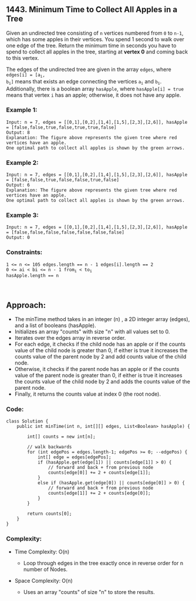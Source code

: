 ## 1443. Minimum Time to Collect All Apples in a Tree  

Given an undirected tree consisting of ```n``` vertices numbered from ```0``` to ```n-1```, which has some apples in their vertices. 
You spend 1 second to walk over one edge of the tree. Return the minimum time in seconds you have to spend to collect all apples in the tree, 
starting at **vertex 0** and coming back to this vertex.  

The edges of the undirected tree are given in the array ```edges```, where <code>edges[i] = [a<sub>i</sub>, b<sub>i</sub>]</code> means that exists an 
edge connecting the vertices <code>a<sub>i</sub></code> and <code>b<sub>i</sub></code>. Additionally, there is a boolean array ```hasApple```, where ```hasApple[i] = true``` means that vertex ```i``` 
has an apple; otherwise, it does not have any apple.  

### Example 1:  
```
Input: n = 7, edges = [[0,1],[0,2],[1,4],[1,5],[2,3],[2,6]], hasApple = [false,false,true,false,true,true,false]
Output: 8 
Explanation: The figure above represents the given tree where red vertices have an apple. 
One optimal path to collect all apples is shown by the green arrows.  
```  

### Example 2:  
```
Input: n = 7, edges = [[0,1],[0,2],[1,4],[1,5],[2,3],[2,6]], hasApple = [false,false,true,false,false,true,false]
Output: 6
Explanation: The figure above represents the given tree where red vertices have an apple. 
One optimal path to collect all apples is shown by the green arrows.  
```  

### Example 3:  
```
Input: n = 7, edges = [[0,1],[0,2],[1,4],[1,5],[2,3],[2,6]], hasApple = [false,false,false,false,false,false,false]
Output: 0
```   

### Constraints:  
<code>1 <= n <= 105
edges.length == n - 1
edges[i].length == 2
0 <= ai < bi <= n - 1
from<sub>i</sub> < to<sub>i</sub>
hasApple.length == n
</code>  

<br>  

## Approach:  

* The minTime method takes in an integer (n) , a 2D integer array (edges), and a list of booleans (hasApple).
* Initializes an array "counts" with size "n" with all values set to 0.
* Iterates over the edges array in reverse order.
* For each edge, it checks if the child node has an apple or if the counts value of the child node is greater than 0, if either is true it increases the counts value of the parent node by 2 and add counts value of the child node.
* Otherwise, it checks if the parent node has an apple or if the counts value of the parent node is greater than 0, if either is true it increases the counts value of the child node by 2 and adds the counts value of the parent node.
* Finally, it returns the counts value at index 0 (the root node).  

### Code:  
```
class Solution {
    public int minTime(int n, int[][] edges, List<Boolean> hasApple) {
        
        int[] counts = new int[n];

        // walk backwards
        for (int edgePos = edges.length-1; edgePos >= 0; --edgePos) {
            int[] edge = edges[edgePos];
            if (hasApple.get(edge[1]) || counts[edge[1]] > 0) {
                // forward and back + from previous node
                counts[edge[0]] += 2 + counts[edge[1]];
            } 
            else if (hasApple.get(edge[0]) || counts[edge[0]] > 0) {
                // forward and back + from previous node
                counts[edge[1]] += 2 + counts[edge[0]];
            }
        }

        return counts[0];
    }
}
```  

### Complexity:  

* Time Complexity: O(n)   
    * Loop through edges in the tree exactly once in reverse order for n number of Nodes.  

* Space Complexity: O(n)   
    * Uses an array "counts" of size "n" to store the results.  

